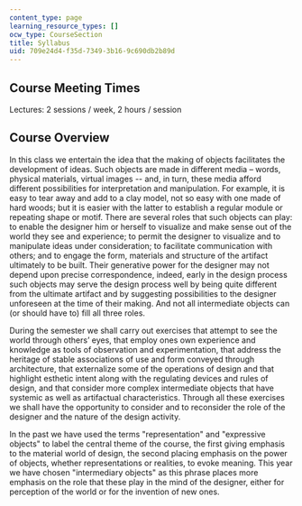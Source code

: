```yaml
---
content_type: page
learning_resource_types: []
ocw_type: CourseSection
title: Syllabus
uid: 709e24d4-f35d-7349-3b16-9c690db2b89d
---
```


Course Meeting Times
--------------------

Lectures: 2 sessions / week, 2 hours / session

Course Overview
---------------

In this class we entertain the idea that the making of objects facilitates the development of ideas. Such objects are made in different media – words, physical materials, virtual images -- and, in turn, these media afford different possibilities for interpretation and manipulation. For example, it is easy to tear away and add to a clay model, not so easy with one made of hard woods; but it is easier with the latter to establish a regular module or repeating shape or motif. There are several roles that such objects can play: to enable the designer him or herself to visualize and make sense out of the world they see and experience; to permit the designer to visualize and to manipulate ideas under consideration; to facilitate communication with others; and to engage the form, materials and structure of the artifact ultimately to be built. Their generative power for the designer may not depend upon precise correspondence, indeed, early in the design process such objects may serve the design process well by being quite different from the ultimate artifact and by suggesting possibilities to the designer unforeseen at the time of their making. And not all intermediate objects can (or should have to) fill all three roles.

During the semester we shall carry out exercises that attempt to see the world through others’ eyes, that employ ones own experience and knowledge as tools of observation and experimentation, that address the heritage of stable associations of use and form conveyed through architecture, that externalize some of the operations of design and that highlight esthetic intent along with the regulating devices and rules of design, and that consider more complex intermediate objects that have systemic as well as artifactual characteristics. Through all these exercises we shall have the opportunity to consider and to reconsider the role of the designer and the nature of the design activity.

In the past we have used the terms "representation" and "expressive objects" to label the central theme of the course, the first giving emphasis to the material world of design, the second placing emphasis on the power of objects, whether representations or realities, to evoke meaning. This year we have chosen "intermediary objects" as this phrase places more emphasis on the role that these play in the mind of the designer, either for perception of the world or for the invention of new ones.